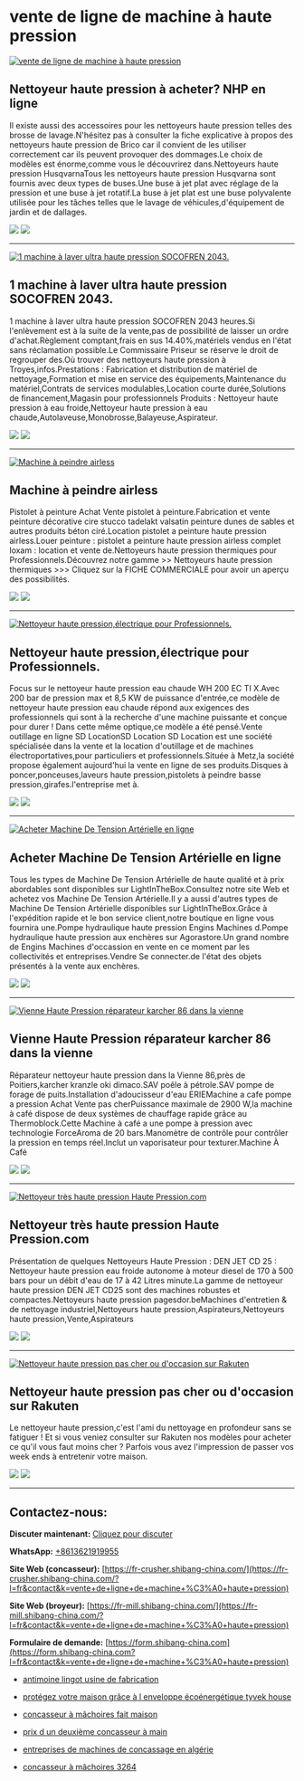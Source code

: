 # vente de ligne de machine à haute pression

<a href="https://swt.shibang-china.com/?l=fr&img&k=vente+de+ligne+de+machine+%C3%A0+haute+pression" target="_blank">![vente de ligne de machine à haute pression](http://static.shibang-china.com/all-800x300/604.jpg)</a>

## Nettoyeur haute pression à acheter? NHP en ligne
Il existe aussi des accessoires pour les nettoyeurs haute pression telles des brosse de lavage.N'hésitez pas à consulter la fiche explicative à propos des nettoyeurs haute pression de Brico car il convient de les utiliser correctement car ils peuvent provoquer des dommages.Le choix de modèles est énorme,comme vous le découvrirez dans.Nettoyeurs haute pression HusqvarnaTous les nettoyeurs haute pression Husqvarna sont fournis avec deux types de buses.Une buse à jet plat avec réglage de la pression et une buse à jet rotatif.La buse à jet plat est une buse polyvalente utilisée pour les tâches telles que le lavage de véhicules,d'équipement de jardin et de dallages.


<a href="https://whatsapp.shibangsoft.com/WhatsApp.php" target="_blank" title="WhatsApp">![](http://static.shibang-china.com/icon/whatsapp.png)</a> <a href="https://swt.shibang-china.com/?l=fr&icon&k=vente+de+ligne+de+machine+%C3%A0+haute+pression" target="_blank">![](http://static.shibang-china.com/icon/chat-fr.png)</a>

---

<a href="https://swt.shibang-china.com/?l=fr&img&k=vente+de+ligne+de+machine+%C3%A0+haute+pression" target="_blank">![1 machine à laver ultra haute pression SOCOFREN 2043.](http://static.shibang-china.com/all-800x300/353.jpg)</a>

## 1 machine à laver ultra haute pression SOCOFREN 2043.
1 machine à laver ultra haute pression SOCOFREN 2043 heures.Si l'enlèvement est à la suite de la vente,pas de possibilité de laisser un ordre d'achat.Règlement comptant,frais en sus 14.40%,matériels vendus en l'état sans réclamation possible.Le Commissaire Priseur se réserve le droit de regrouper des.Où trouver des nettoyeurs haute pression à Troyes,infos.Prestations : Fabrication et distribution de matériel de nettoyage,Formation et mise en service des équipements,Maintenance du matériel,Contrats de services modulables,Location courte durée,Solutions de financement,Magasin pour professionnels Produits : Nettoyeur haute pression à eau froide,Nettoyeur haute pression à eau chaude,Autolaveuse,Monobrosse,Balayeuse,Aspirateur.


<a href="https://whatsapp.shibangsoft.com/WhatsApp.php" target="_blank" title="WhatsApp">![](http://static.shibang-china.com/icon/whatsapp.png)</a> <a href="https://swt.shibang-china.com/?l=fr&icon&k=vente+de+ligne+de+machine+%C3%A0+haute+pression" target="_blank">![](http://static.shibang-china.com/icon/chat-fr.png)</a>

---

<a href="https://swt.shibang-china.com/?l=fr&img&k=vente+de+ligne+de+machine+%C3%A0+haute+pression" target="_blank">![Machine à peindre airless](http://static.shibang-china.com/all-800x300/426.jpg)</a>

## Machine à peindre airless
Pistolet à peinture Achat Vente pistolet à peinture.Fabrication et vente peinture décorative cire stucco tadelakt valsatin peinture dunes de sables et autres produits béton ciré.Location pistolet a peinture haute pression airless.Louer peinture : pistolet a peinture haute pression airless complet loxam : location et vente de.Nettoyeurs haute pression thermiques pour Professionnels.Découvrez notre gamme >> Nettoyeurs haute pression thermiques >>> Cliquez sur la FICHE COMMERCIALE pour avoir un aperçu des possibilités.


<a href="https://whatsapp.shibangsoft.com/WhatsApp.php" target="_blank" title="WhatsApp">![](http://static.shibang-china.com/icon/whatsapp.png)</a> <a href="https://swt.shibang-china.com/?l=fr&icon&k=vente+de+ligne+de+machine+%C3%A0+haute+pression" target="_blank">![](http://static.shibang-china.com/icon/chat-fr.png)</a>

---

<a href="https://swt.shibang-china.com/?l=fr&img&k=vente+de+ligne+de+machine+%C3%A0+haute+pression" target="_blank">![Nettoyeur haute pression,électrique pour Professionnels.](http://static.shibang-china.com/all-800x300/1112.jpg)</a>

## Nettoyeur haute pression,électrique pour Professionnels.
Focus sur le nettoyeur haute pression eau chaude WH 200 EC TI X.Avec 200 bar de pression max et 8,5 KW de puissance d'entrée,ce modèle de nettoyeur haute pression eau chaude répond aux exigences des professionnels qui sont à la recherche d'une machine puissante et conçue pour durer ! Dans cette même optique,ce modèle a été pensé.Vente outillage en ligne SD LocationSD Location SD Location est une société spécialisée dans la vente et la location d'outillage et de machines électroportatives,pour particuliers et professionnels.Située à Metz,la société propose également aujourd'hui la vente en ligne de ses produits.Disques à poncer,ponceuses,laveurs haute pression,pistolets à peindre basse pression,girafes.l'entreprise met à.


<a href="https://whatsapp.shibangsoft.com/WhatsApp.php" target="_blank" title="WhatsApp">![](http://static.shibang-china.com/icon/whatsapp.png)</a> <a href="https://swt.shibang-china.com/?l=fr&icon&k=vente+de+ligne+de+machine+%C3%A0+haute+pression" target="_blank">![](http://static.shibang-china.com/icon/chat-fr.png)</a>

---

<a href="https://swt.shibang-china.com/?l=fr&img&k=vente+de+ligne+de+machine+%C3%A0+haute+pression" target="_blank">![Acheter Machine De Tension Artérielle en ligne](http://static.shibang-china.com/all-800x300/829.jpg)</a>

## Acheter Machine De Tension Artérielle en ligne
Tous les types de Machine De Tension Artérielle de haute qualité et à prix abordables sont disponibles sur LightInTheBox.Consultez notre site Web et achetez vos Machine De Tension Artérielle.Il y a aussi d'autres types de Machine De Tension Artérielle disponibles sur LightInTheBox.Grâce à l'expédition rapide et le bon service client,notre boutique en ligne vous fournira une.Pompe hydraulique haute pression Engins Machines d.Pompe hydraulique haute pression aux enchères sur Agorastore.Un grand nombre de Engins Machines d'occassion en vente en ce moment par les collectivités et entreprises.Vendre Se connecter.de l'état des objets présentés à la vente aux enchères.


<a href="https://whatsapp.shibangsoft.com/WhatsApp.php" target="_blank" title="WhatsApp">![](http://static.shibang-china.com/icon/whatsapp.png)</a> <a href="https://swt.shibang-china.com/?l=fr&icon&k=vente+de+ligne+de+machine+%C3%A0+haute+pression" target="_blank">![](http://static.shibang-china.com/icon/chat-fr.png)</a>

---

<a href="https://swt.shibang-china.com/?l=fr&img&k=vente+de+ligne+de+machine+%C3%A0+haute+pression" target="_blank">![Vienne Haute Pression réparateur karcher 86 dans la vienne](http://static.shibang-china.com/all-800x300/397.jpg)</a>

## Vienne Haute Pression réparateur karcher 86 dans la vienne
Réparateur nettoyeur haute pression dans la Vienne 86,près de Poitiers,karcher kranzle oki dimaco.SAV poêle à pétrole.SAV pompe de forage de puits.Installation d'adoucisseur d'eau ERIEMachine a cafe pompe a pression Achat Vente pas cherPuissance maximale de 2900 W,la machine à café dispose de deux systèmes de chauffage rapide grâce au Thermoblock.Cette Machine à café a une pompe à pression avec technologie ForceAroma de 20 bars.Manomètre de contrôle pour contrôler la pression en temps réel.Inclut un vaporisateur pour texturer.Machine À Café


<a href="https://whatsapp.shibangsoft.com/WhatsApp.php" target="_blank" title="WhatsApp">![](http://static.shibang-china.com/icon/whatsapp.png)</a> <a href="https://swt.shibang-china.com/?l=fr&icon&k=vente+de+ligne+de+machine+%C3%A0+haute+pression" target="_blank">![](http://static.shibang-china.com/icon/chat-fr.png)</a>

---

<a href="https://swt.shibang-china.com/?l=fr&img&k=vente+de+ligne+de+machine+%C3%A0+haute+pression" target="_blank">![Nettoyeur très haute pression Haute Pression.com](http://static.shibang-china.com/all-800x300/355.jpg)</a>

## Nettoyeur très haute pression Haute Pression.com
Présentation de quelques Nettoyeurs Haute Pression : DEN JET CD 25 : Nettoyeur haute pression eau froide autonome à moteur diesel de 170 à 500 bars pour un débit d'eau de 17 à 42 Litres minute.La gamme de nettoyeur haute pression DEN JET CD25 sont des machines robustes et compactes.Nettoyeurs haute pression pagesdor.beMachines d'entretien & de nettoyage industriel,Nettoyeurs haute pression,Aspirateurs,Nettoyeurs haute pression,Vente,Aspirateurs


<a href="https://whatsapp.shibangsoft.com/WhatsApp.php" target="_blank" title="WhatsApp">![](http://static.shibang-china.com/icon/whatsapp.png)</a> <a href="https://swt.shibang-china.com/?l=fr&icon&k=vente+de+ligne+de+machine+%C3%A0+haute+pression" target="_blank">![](http://static.shibang-china.com/icon/chat-fr.png)</a>

---

<a href="https://swt.shibang-china.com/?l=fr&img&k=vente+de+ligne+de+machine+%C3%A0+haute+pression" target="_blank">![Nettoyeur haute pression pas cher ou d'occasion sur Rakuten](http://static.shibang-china.com/all-800x300/972.jpg)</a>

## Nettoyeur haute pression pas cher ou d'occasion sur Rakuten
Le nettoyeur haute pression,c'est l'ami du nettoyage en profondeur sans se fatiguer ! Et si vous veniez consulter sur Rakuten nos modèles pour acheter ce qu'il vous faut moins cher ? Parfois vous avez l'impression de passer vos week ends à entretenir votre maison.

<a href="https://whatsapp.shibangsoft.com/WhatsApp.php" target="_blank" title="WhatsApp">![](http://static.shibang-china.com/icon/whatsapp.png)</a> <a href="https://swt.shibang-china.com/?l=fr&icon&k=vente+de+ligne+de+machine+%C3%A0+haute+pression" target="_blank">![](http://static.shibang-china.com/icon/chat-fr.png)</a>

---
## Contactez-nous:

**Discuter maintenant:** [Cliquez pour discuter](https://swt.shibang-china.com?l=fr&contact&k=vente+de+ligne+de+machine+%C3%A0+haute+pression)

**WhatsApp:**  [+8613621919955](https://whatsapp.shibangsoft.com/WhatsApp.php)

**Site Web (concasseur):** [https://fr-crusher.shibang-china.com/](https://fr-crusher.shibang-china.com/?l=fr&contact&k=vente+de+ligne+de+machine+%C3%A0+haute+pression)

**Site Web (broyeur):** [https://fr-mill.shibang-china.com/](https://fr-mill.shibang-china.com/?l=fr&contact&k=vente+de+ligne+de+machine+%C3%A0+haute+pression)

**Formulaire de demande:** [https://form.shibang-china.com](https://form.shibang-china.com?l=fr&contact&k=vente+de+ligne+de+machine+%C3%A0+haute+pression)

* [antimoine lingot usine de fabrication](../42/antimoine%20lingot%20usine%20de%20fabrication.md)

* [protégez votre maison grâce à l enveloppe écoénergétique tyvek house](../43/prot%C3%A9gez%20votre%20maison%20gr%C3%A2ce%20%C3%A0%20l%20enveloppe%20%C3%A9co%C3%A9nerg%C3%A9tique%20tyvek%20house.md)

* [concasseur à mâchoires fait maison](../53/concasseur%20%C3%A0%20m%C3%A2choires%20fait%20maison.md)

* [prix d un deuxième concasseur à main](../52/prix%20d%20un%20deuxi%C3%A8me%20concasseur%20%C3%A0%20main.md)

* [entreprises de machines de concassage en algérie](../50/entreprises%20de%20machines%20de%20concassage%20en%20alg%C3%A9rie.md)

* [concasseur à mâchoires 3264](../41/concasseur%20%C3%A0%20m%C3%A2choires%203264.md)